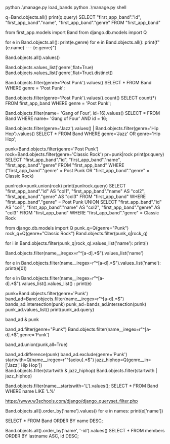 python .\manage.py load_bands
python .\manage.py shell   

q=Band.objects.all()
print(q.query)
SELECT "first_app_band"."id", "first_app_band"."name", "first_app_band"."genre" FROM "first_app_band"

from first_app.models import Band 
from django.db.models import Q

for e in Band.objects.all():
    print(e.genre)
for e in Band.objects.all():
    print(f"{e.name} --- {e.genre}")	
	
Band.objects.all().values()

Band.objects.values_list('genre',flat=True)
Band.objects.values_list('genre',flat=True).distinct()

Band.objects.filter(genre='Post Punk').values()
SELECT * FROM Band WHERE genre = 'Post Punk';

Band.objects.filter(genre='Post Punk').values().count()
SELECT count(*) FROM first_app_band WHERE genre = 'Post Punk';

Band.objects.filter(name= 'Gang of Four', id=16).values()
SELECT * FROM Band WHERE name= 'Gang of Four' AND id = 16;

Band.objects.filter(genre='Jazz').values() | Band.objects.filter(genre='Hip Hop').values()
SELECT * FROM Band WHERE genre='Jazz' OR genre='Hip Hop';

punk=Band.objects.filter(genre='Post Punk')
rock=Band.objects.filter(genre='Classic Rock')
pr=punk|rock 
print(pr.query)
SELECT "first_app_band"."id", "first_app_band"."name", "first_app_band"."genre" FROM "first_app_band" WHERE ("first_app_band"."genre" = Post Punk OR "first_app_band"."genre" = Classic Rock)

punlrock=punk.union(rock)
print(punlrock.query)
SELECT "first_app_band"."id" AS "col1", "first_app_band"."name" AS "col2", "first_app_band"."genre" AS "col3" FROM "first_app_band" WHERE "first_app_band"."genre" = Post Punk UNION SELECT "first_app_band"."id" AS "col1", "first_app_band"."name" AS "col2", "first_app_band"."genre" AS "col3" FROM "first_app_band" WHERE "first_app_band"."genre" = Classic Rock

from django.db.models import Q
punk_q=Q(genre="Punk")
rock_q=Q(genre="Classic Rock")
Band.objects.filter(punk_q|rock_q)


for i in Band.objects.filter(punk_q|rock_q).values_list('name'):
    print(i)

Band.objects.filter(name__iregex=r"^[a-d].*$").values_list('name')

for e in Band.objects.filter(name__iregex=r"^[a-d].*$").values_list('name'):
    print(e[0])

for e in Band.objects.filter(name__iregex=r"^[a-d].*$").values_list().values_list() :
    print(e)
	
punk=Band.objects.filter(genre='Punk') 	
band_ad=Band.objects.filter(name__iregex=r"^[a-d].*$")     
bands_ad.intersection(punk)
punk_ad=bands_ad.intersection(punk) 
punk_ad.values_list()
print(punk_ad.query)

band_ad & punk

band_ad.filter(genre="Punk")
Band.objects.filter(name__iregex=r"^[a-d].*$",genre='Punk')    

band_ad.union(punk,all=True)

band_ad.difference(punk) 
band_ad.exclude(genre='Punk') 
startwith=Q(name__iregex=r"^[aeiou].*$") 
jazz_hiphop=Q(genre__in=['Jazz','Hip Hop'])  
Band.objects.filter(startwith & jazz_hiphop)
Band.objects.filter(startwith | jazz_hiphop)



Band.objects.filter(name__startswith='L').values(); 
SELECT * FROM Band WHERE name LIKE 'L%'

https://www.w3schools.com/django/django_queryset_filter.php

Band.objects.all().order_by('name').values()
for e in names:
    print(e['name'])

SELECT * FROM Band ORDER BY name DESC;

Band.objects.all().order_by('name', '-id').values()
SELECT * FROM members ORDER BY lastname ASC, id DESC;


